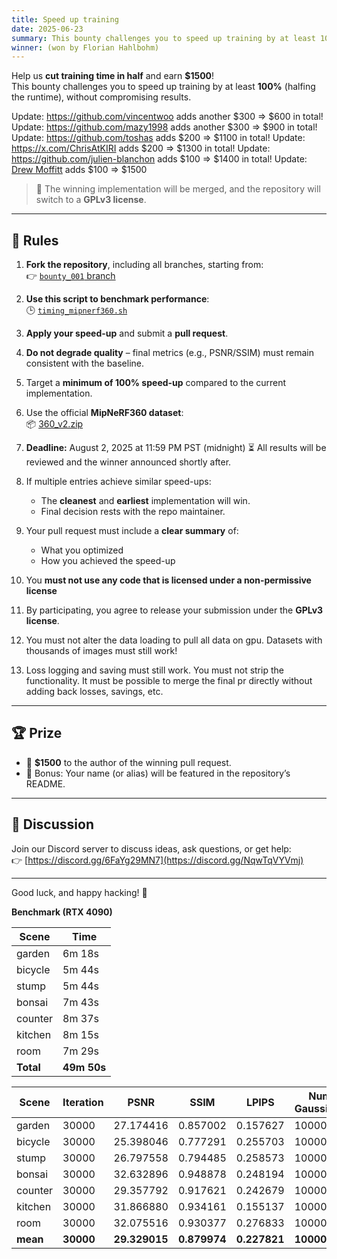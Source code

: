 ```yaml
---
title: Speed up training
date: 2025-06-23
summary: This bounty challenges you to speed up training by at least 100% (halfing the runtime), without compromising results.
winner: (won by Florian Hahlbohm)
---
```

Help us **cut training time in half** and earn **$1500**!  
This bounty challenges you to speed up training by at least **100%** (halfing the runtime), without compromising results.

Update: https://github.com/vincentwoo adds another $300 => $600 in total!
Update: https://github.com/mazy1998 adds another $300 => $900 in total!
Update: https://github.com/toshas adds $200 => $1100 in total!
Update: https://x.com/ChrisAtKIRI adds $200 => $1300 in total!
Update: https://github.com/julien-blanchon adds $100 => $1400 in total!
Update: [Drew Moffitt](https://www.linkedin.com/in/drew-moffitt-gisp-0a4522157?utm_source=share&utm_campaign=share_via&utm_content=profile&utm_medium=ios_app) adds $100 => $1500

> 🔁 The winning implementation will be merged, and the repository will switch to a **GPLv3 license**.

---

## 🧾 Rules

1. **Fork the repository**, including all branches, starting from:  
   👉 [`bounty_001` branch](https://github.com/MrNeRF/gaussian-splatting-cuda/tree/bounty_001)

2. **Use this script to benchmark performance**:  
   🕒 [`timing_mipnerf360.sh`](https://github.com/MrNeRF/gaussian-splatting-cuda/blob/bounty_001/scripts/timing_mipnerf360.sh)

3. **Apply your speed-up** and submit a **pull request**.

4. **Do not degrade quality** – final metrics (e.g., PSNR/SSIM) must remain consistent with the baseline.

5. Target a **minimum of 100% speed-up** compared to the current implementation.

6. Use the official **MipNeRF360 dataset**:  
   📦 [360_v2.zip](http://storage.googleapis.com/gresearch/refraw360/360_v2.zip)

7. **Deadline:**  August 2, 2025 at 11:59 PM PST (midnight) 
   ⏳ All results will be reviewed and the winner announced shortly after.

8. If multiple entries achieve similar speed-ups:
   - The **cleanest** and **earliest** implementation will win.
   - Final decision rests with the repo maintainer.

9. Your pull request must include a **clear summary** of:
   - What you optimized
   - How you achieved the speed-up

10. You **must not use any code that is licensed under a non-permissive license**

11. By participating, you agree to release your submission under the **GPLv3 license**.

12. You must not alter the data loading to pull all data on gpu. Datasets with thousands of images must still work!

13. Loss logging and saving must still work. You must not strip the functionality. It must be possible to merge the final pr directly without adding back losses, savings, etc. 

---

## 🏆 Prize

- 💸 **$1500** to the author of the winning pull request.
- 🧠 Bonus: Your name (or alias) will be featured in the repository’s README.

---

## 📣 Discussion

Join our Discord server to discuss ideas, ask questions, or get help:  
👉 [https://discord.gg/6FaYg29MN7](https://discord.gg/NqwTqVYVmj)

---

Good luck, and happy hacking! 🚀

**Benchmark (RTX 4090)**

| Scene     | Time     |
|-----------|----------|
| garden    | 6m 18s   |
| bicycle   | 5m 44s   |
| stump     | 5m 44s   |
| bonsai    | 7m 43s   |
| counter   | 8m 37s   |
| kitchen   | 8m 15s   |
| room      | 7m 29s   |
| **Total** | **49m 50s** |


| Scene    | Iteration | PSNR          | SSIM         | LPIPS        | Num Gaussians |
| -------- | --------- | ------------- | ------------ | ------------ | ------------- |
| garden   | 30000     | 27.174416     | 0.857002     | 0.157627     | 1000000       |
| bicycle  | 30000     | 25.398046     | 0.777291     | 0.255703     | 1000000       |
| stump    | 30000     | 26.797558     | 0.794485     | 0.258573     | 1000000       |
| bonsai   | 30000     | 32.632896     | 0.948878     | 0.248194     | 1000000       |
| counter  | 30000     | 29.357792     | 0.917621     | 0.242679     | 1000000       |
| kitchen  | 30000     | 31.866880     | 0.934161     | 0.155137     | 1000000       |
| room     | 30000     | 32.075516     | 0.930377     | 0.276833     | 1000000       |
| **mean** | **30000** | **29.329015** | **0.879974** | **0.227821** | **1000000**   |
